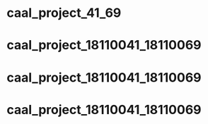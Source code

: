 # caal_project_41_69
# caal_project_18110041_18110069
# caal_project_18110041_18110069
# caal_project_18110041_18110069
